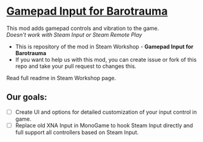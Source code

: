 # [Gamepad Input for Barotrauma](https://steamcommunity.com/sharedfiles/filedetails/?id=2967824521)
This mod adds gamepad controls and vibration to the game.<br>
*Doesn't work with Steam Input or Steam Remote Play*

* This is repository of the mod in Steam Workshop - **Gamepad Input for Barotrauma**
* If you want to help us with this mod, you can create issue or fork of this repo and take your pull request to changes this.

Read full readme in Steam Workshop page.

## Our goals:
- [ ] Create UI and options for detailed customization of your input control in game.
- [ ] Replace old XNA Input in MonoGame to hook Steam Input directly and full support all controllers based on Steam Input.
